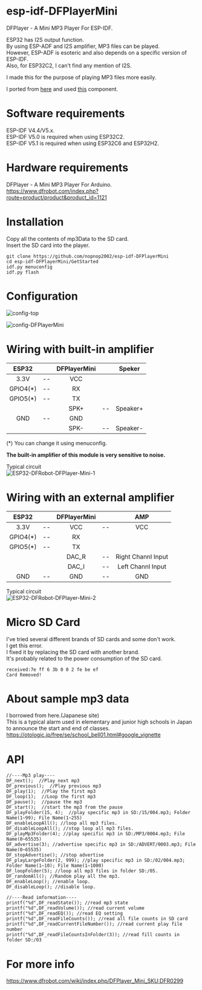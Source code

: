 # esp-idf-DFPlayerMini
DFPlayer - A Mini MP3 Player For ESP-IDF.   

ESP32 has I2S output function.   
By using ESP-ADF and I2S amplifier, MP3 files can be played.   
However, ESP-ADF is esoteric and also depends on a specific version of ESP-IDF.   
Also, for ESP32C2, I can't find any mention of I2S.   

I made this for the purpose of playing MP3 files more easily.   

I ported from [here](https://github.com/DFRobot/DFRobotDFPlayerMini) and used [this](https://github.com/nopnop2002/esp-idf-serial) component.

# Software requirements
ESP-IDF V4.4/V5.x.   
ESP-IDF V5.0 is required when using ESP32C2.   
ESP-IDF V5.1 is required when using ESP32C6 and ESP32H2.   

# Hardware requirements
DFPlayer - A Mini MP3 Player For Arduino.   
https://www.dfrobot.com/index.php?route=product/product&product_id=1121   

# Installation
Copy all the contents of mp3Data to the SD card.   
Insert the SD card into the player.   

```Shell
git clone https://github.com/nopnop2002/esp-idf-DFPlayerMini
cd esp-idf-DFPlayerMini/GetStarted
idf.py menuconfig
idf.py flash
```

# Configuration

![config-top](https://user-images.githubusercontent.com/6020549/213992858-400a5d6d-0165-4394-9d3d-a84ef93270f1.jpg)

![config-DFPlayerMini](https://user-images.githubusercontent.com/6020549/213992853-8a2c9466-00a2-4981-af66-aea1bfc5b76b.jpg)


# Wiring with built-in amplifier
|ESP32||DFPlayerMini||Speker|
|:-:|:-:|:-:|:-:|:-:|
|3.3V|--|VCC|||
|GPIO4(*)|--|RX|||
|GPIO5(*)|--|TX|||
|||SPK+|--|Speaker+|
|GND|--|GND|||
|||SPK-|--|Speaker-|

(*) You can change it using menuconfig.   

__The built-in amplifier of this module is very sensitive to noise.__   

Typical circuit   
![ESP32-DFRobot-DFPlayer-Mini-1](https://user-images.githubusercontent.com/6020549/213993262-ed8a3f7a-add9-48e2-b618-0d4ecce669bc.jpg)


# Wiring with an external amplifier
|ESP32||DFPlayerMini||AMP|
|:-:|:-:|:-:|:-:|:-:|
|3.3V|--|VCC|--|VCC|
|GPIO4(*)|--|RX|||
|GPIO5(*)|--|TX|||
|||DAC_R|--|Right Channl Input|
|||DAC_I|--|Left Channl Input|
|GND|--|GND|--|GND|

Typical circuit   
![ESP32-DFRobot-DFPlayer-Mini-2](https://user-images.githubusercontent.com/6020549/213993306-7e591d0a-bfb6-42ce-bd71-62b3feef8a9c.jpg)

# Micro SD Card
I've tried several different brands of SD cards and some don't work.   
I get this error.   
I fixed it by replacing the SD card with another brand.   
It's probably related to the power consumption of the SD card.   
```
received:7e ff 6 3b 0 0 2 fe be ef
Card Removed!
```

# About sample mp3 data
I borrowed from here.(Japanese site)   
This is a typical alarm used in elementary and junior high schools in Japan to announce the start and end of classes.   
https://otologic.jp/free/se/school_bell01.html#google_vignette

# API
```
//----Mp3 play----
DF_next();  //Play next mp3
DF_previous();  //Play previous mp3
DF_play(1);  //Play the first mp3
DF_loop(1);  //Loop the first mp3
DF_pause();  //pause the mp3
DF_start();  //start the mp3 from the pause
DF_playFolder(15, 4);  //play specific mp3 in SD:/15/004.mp3; Folder Name(1~99); File Name(1~255)
DF_enableLoopAll(); //loop all mp3 files.
DF_disableLoopAll(); //stop loop all mp3 files.
DF_playMp3Folder(4); //play specific mp3 in SD:/MP3/0004.mp3; File Name(0~65535)
DF_advertise(3); //advertise specific mp3 in SD:/ADVERT/0003.mp3; File Name(0~65535)
DF_stopAdvertise(); //stop advertise
DF_playLargeFolder(2, 999); //play specific mp3 in SD:/02/004.mp3; Folder Name(1~10); File Name(1~1000)
DF_loopFolder(5); //loop all mp3 files in folder SD:/05.
DF_randomAll(); //Random play all the mp3.
DF_enableLoop(); //enable loop.
DF_disableLoop(); //disable loop.

//----Read imformation----
printf("%d",DF_readState()); //read mp3 state
printf("%d",DF_readVolume()); //read current volume
printf("%d",DF_readEQ()); //read EQ setting
printf("%d",DF_readFileCounts()); //read all file counts in SD card
printf("%d",DF_readCurrentFileNumber()); //read current play file number
printf("%d",DF_readFileCountsInFolder(3)); //read fill counts in folder SD:/03
```

# For more info
https://www.dfrobot.com/wiki/index.php/DFPlayer_Mini_SKU:DFR0299   

